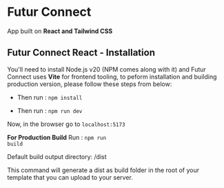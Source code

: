 # Futur Connect

App built on **React and Tailwind CSS**

## Futur Connect React - Installation

You'll need to install Node.js v20 (NPM comes along with it) and Futur Connect uses **Vite** for frontend tooling, to peform installation and building production version, please follow these steps from below:

- Then run : <code>npm install</code>

- Then run : <code>npm run dev</code>

Now, in the browser go to <code>localhost:5173</code>

**For Production Build**
Run : <code>npm run build</code>

Default build output directory: /dist

This command will generate a dist as build folder in the root of your template that you can upload to your server.
